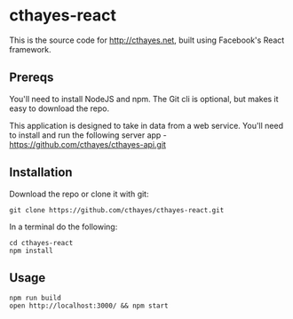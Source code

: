# cthayes-react

This is the source code for http://cthayes.net, built using Facebook's React framework.

## Prereqs

You'll need to install NodeJS and npm. The Git cli is optional, but makes it easy to download the repo.

This application is designed to take in data from a web service. You'll need to install and run the following server app - https://github.com/cthayes/cthayes-api.git


## Installation
Download the repo or clone it with git:
```
git clone https://github.com/cthayes/cthayes-react.git
```

In a terminal do the following:

```
cd cthayes-react
npm install
```

## Usage

```
npm run build
open http://localhost:3000/ && npm start
```
